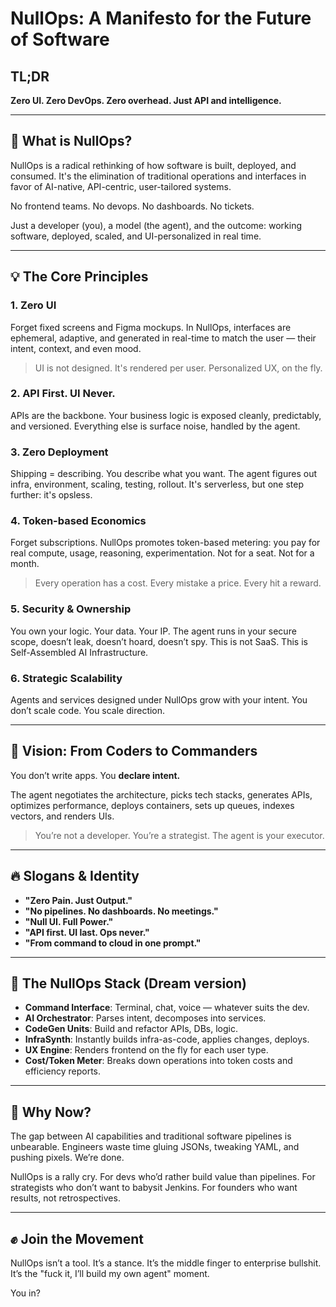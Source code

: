 # NullOps: A Manifesto for the Future of Software

## TL;DR

**Zero UI. Zero DevOps. Zero overhead. Just API and intelligence.**

---

## 🚫 What is NullOps?

NullOps is a radical rethinking of how software is built, deployed, and consumed. It's the elimination of traditional operations and interfaces in favor of AI-native, API-centric, user-tailored systems.

No frontend teams. No devops. No dashboards. No tickets.

Just a developer (you), a model (the agent), and the outcome: working software, deployed, scaled, and UI-personalized in real time.

---

## 💡 The Core Principles

### 1. **Zero UI**

Forget fixed screens and Figma mockups. In NullOps, interfaces are ephemeral, adaptive, and generated in real-time to match the user — their intent, context, and even mood.

> UI is not designed. It's rendered per user. Personalized UX, on the fly.

### 2. **API First. UI Never.**

APIs are the backbone. Your business logic is exposed cleanly, predictably, and versioned. Everything else is surface noise, handled by the agent.

### 3. **Zero Deployment**

Shipping = describing. You describe what you want. The agent figures out infra, environment, scaling, testing, rollout. It's serverless, but one step further: it's opsless.

### 4. **Token-based Economics**

Forget subscriptions. NullOps promotes token-based metering: you pay for real compute, usage, reasoning, experimentation. Not for a seat. Not for a month.

> Every operation has a cost. Every mistake a price. Every hit a reward.

### 5. **Security & Ownership**

You own your logic. Your data. Your IP. The agent runs in your secure scope, doesn’t leak, doesn’t hoard, doesn’t spy. This is not SaaS. This is Self-Assembled AI Infrastructure.

### 6. **Strategic Scalability**

Agents and services designed under NullOps grow with your intent. You don’t scale code. You scale direction.

---

## 🧠 Vision: From Coders to Commanders

You don’t write apps.
You **declare intent.**

The agent negotiates the architecture, picks tech stacks, generates APIs, optimizes performance, deploys containers, sets up queues, indexes vectors, and renders UIs.

> You’re not a developer. You’re a strategist. The agent is your executor.

---

## 🔥 Slogans & Identity

* **"Zero Pain. Just Output."**
* **"No pipelines. No dashboards. No meetings."**
* **"Null UI. Full Power."**
* **"API first. UI last. Ops never."**
* **"From command to cloud in one prompt."**

---

## 🔩 The NullOps Stack (Dream version)

* **Command Interface**: Terminal, chat, voice — whatever suits the dev.
* **AI Orchestrator**: Parses intent, decomposes into services.
* **CodeGen Units**: Build and refactor APIs, DBs, logic.
* **InfraSynth**: Instantly builds infra-as-code, applies changes, deploys.
* **UX Engine**: Renders frontend on the fly for each user type.
* **Cost/Token Meter**: Breaks down operations into token costs and efficiency reports.

---

## 🧭 Why Now?

The gap between AI capabilities and traditional software pipelines is unbearable. Engineers waste time gluing JSONs, tweaking YAML, and pushing pixels. We’re done.

NullOps is a rally cry.
For devs who’d rather build value than pipelines.
For strategists who don’t want to babysit Jenkins.
For founders who want results, not retrospectives.

---

## ✊ Join the Movement

NullOps isn’t a tool.
It’s a stance.
It’s the middle finger to enterprise bullshit.
It’s the "fuck it, I’ll build my own agent" moment.

You in?
